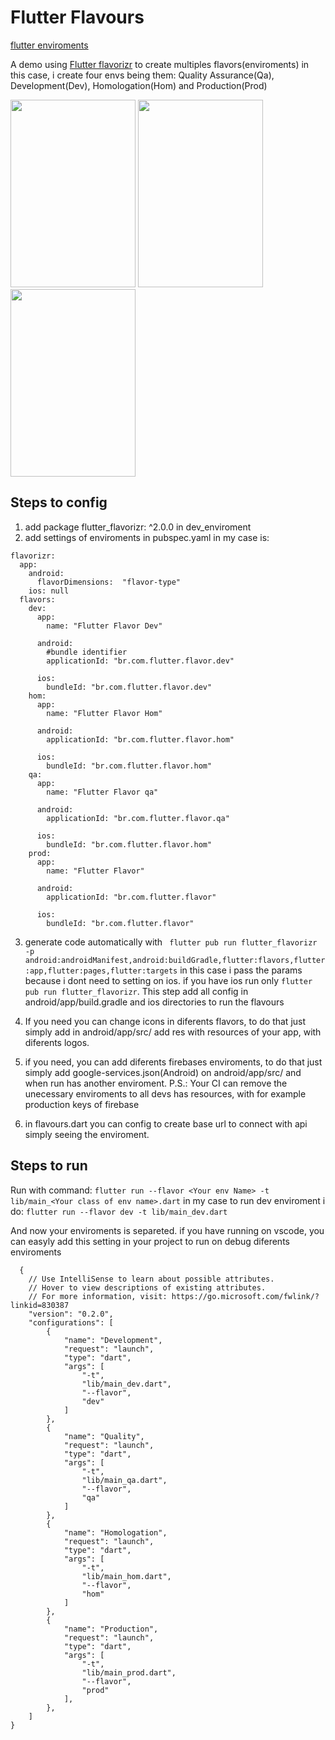 # Flutter Flavours

[flutter enviroments](https://dev.to/flippedcoding/difference-between-development-stage-and-production-d0p)

A demo using [Flutter flavorizr](https://pub.dev/packages/flutter_flavorizr) to create multiples flavors(enviroments) in this case, i create four envs being them: Quality Assurance(Qa), Development(Dev), Homologation(Hom) and Production(Prod)

<img src="https://user-images.githubusercontent.com/35856303/139747662-0fd87059-a819-49f2-a1fa-e4c3f370ec86.png" width="200" height="300"> <img src="https://user-images.githubusercontent.com/35856303/139747663-cc01a198-7890-4c3d-8560-d2aefd3725c6.png" width="200" height="300"> <img src="https://user-images.githubusercontent.com/35856303/139748339-e9efa64b-a34e-497d-9a18-1820dde4b262.png" width="200" height="300">


## Steps to config

1. add package flutter_flavorizr: ^2.0.0 in dev_enviroment
2. add settings of enviroments in pubspec.yaml in my case is:
```
flavorizr:
  app:
    android:
      flavorDimensions:  "flavor-type"
    ios: null
  flavors:
    dev:
      app:
        name: "Flutter Flavor Dev"

      android:
        #bundle identifier
        applicationId: "br.com.flutter.flavor.dev"

      ios:
        bundleId: "br.com.flutter.flavor.dev"
    hom:
      app:
        name: "Flutter Flavor Hom"

      android:
        applicationId: "br.com.flutter.flavor.hom"

      ios:
        bundleId: "br.com.flutter.flavor.hom"
    qa:
      app:
        name: "Flutter Flavor qa"

      android:
        applicationId: "br.com.flutter.flavor.qa"

      ios:
        bundleId: "br.com.flutter.flavor.hom"
    prod:
      app:
        name: "Flutter Flavor"

      android:
        applicationId: "br.com.flutter.flavor"

      ios:
        bundleId: "br.com.flutter.flavor"
```
3. generate code automatically with ``` flutter pub run flutter_flavorizr -p android:androidManifest,android:buildGradle,flutter:flavors,flutter:app,flutter:pages,flutter:targets``` 
in this case i pass the params because i dont need to setting on ios.
if you have ios run only ```flutter pub run flutter_flavorizr```.
This step add all config in android/app/build.gradle and ios directories to run the flavours

4. If you need you can change icons in diferents flavors, to do that just simply add in android/app/src/<enviroment> add res with resources of your app, with diferents logos.
5. if you need, you can add diferents firebases enviroments, to do that just simply add google-services.json(Android) on android/app/src/<enviroment> and when run has another enviroment.
P.S.: Your CI can remove the unecessary enviroments to all devs has resources, with for example production keys of firebase
6. in flavours.dart you can config to create base url to connect with api simply seeing the enviroment.

## Steps to run

Run with command:
```flutter run --flavor <Your env Name> -t lib/main_<Your class of env name>.dart```
in my case to run dev enviroment i do:
```flutter run --flavor dev -t lib/main_dev.dart```

And now your enviroments is separeted.
if you have running on vscode, you can easyly add this setting in your project to run on debug diferents enviroments
```
  {
    // Use IntelliSense to learn about possible attributes.
    // Hover to view descriptions of existing attributes.
    // For more information, visit: https://go.microsoft.com/fwlink/?linkid=830387
    "version": "0.2.0",
    "configurations": [
        {
            "name": "Development",
            "request": "launch",
            "type": "dart",
            "args": [
                "-t",
                "lib/main_dev.dart",
                "--flavor",
                "dev"
            ]
        },
        {
            "name": "Quality",
            "request": "launch",
            "type": "dart",
            "args": [
                "-t",
                "lib/main_qa.dart",
                "--flavor",
                "qa"
            ]
        },
        {
            "name": "Homologation",
            "request": "launch",
            "type": "dart",
            "args": [
                "-t",
                "lib/main_hom.dart",
                "--flavor",
                "hom"
            ]
        },
        {
            "name": "Production",
            "request": "launch",
            "type": "dart",
            "args": [
                "-t",
                "lib/main_prod.dart",
                "--flavor",
                "prod"
            ],
        },
    ]
}
```
